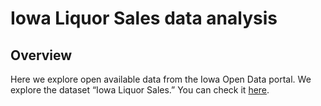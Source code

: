 
<!-- README.md is generated from README.Rmd. Please edit that file -->

# Iowa Liquor Sales data analysis

## Overview

Here we explore open available data from the Iowa Open Data portal. We
explore the dataset “Iowa Liquor Sales.” You can check it
[here](https://data.iowa.gov/Sales-Distribution/Iowa-Liquor-Sales/m3tr-qhgy/about_data).
